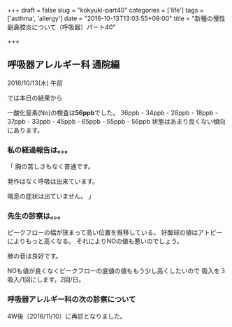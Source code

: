 +++
draft = false
slug = "kokyuki-part40"
categories = ['life']
tags = ['asthma', 'allergy']
date = "2016-10-13T13:03:55+09:00"
title = "新種の慢性副鼻腔炎について（呼吸器）パート40"

+++

## 呼吸器アレルギー科 通院編

2016/10/13(木) 午前

<!--more-->

では本日の結果から

一酸化窒素(No)の検査は**56ppb**でした。
36ppb - 34ppb - 28ppb - 18ppb - 37ppb -
 33ppb - 45ppb - 65ppb - 55ppb - 56ppb
状態はあまり良くない傾向にあります。

### 私の経過報告は。。。

「
胸の苦しさもなく普通です。

発作はなく呼吸は出来ています。

喘息の症状は出ていません。
」

### 先生の診察は。。。

ピークフローの幅が狭まって高い位置を推移している。
好酸球の値はアトピーによりもっと高くなる。
それによりNOの値も悪いのでしょう。

肺の音は良好です。

NOも値が良くなくピークフローの底値の値ももう少し高くしたいので
吸入を３吸入/1回にします。2回/日。

### 呼吸器アレルギー科の次の診察について

4W後（2016/11/10）に再診となりました。

